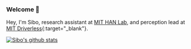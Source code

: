 ### Welcome 👋

Hey, I'm Sibo, research assistant at [MIT HAN Lab](https://songhan.mit.edu/), and perception lead at [MIT Driverless](https://driverless.mit.edu/){:target="_blank"}.

[![Sibo's github stats](https://github-readme-stats.vercel.app/api?username=sibozhu&count_private=true&show_icons=true&theme=synthwave)](https://github.com/sibozhu/github-readme-stats)
